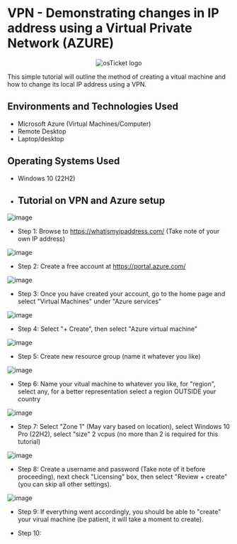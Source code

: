 # VPN - Demonstrating changes in IP address using a Virtual Private Network (AZURE)

<p align="center">
<img src="https://github.com/user-attachments/assets/9757a3b3-2a84-4277-a920-b419589441b0" alt="osTicket logo"/>
</p

<h1>This simple tutorial will outline the method of creating a vitual machine and how to change its local IP address using a VPN.</h1>


<h2>Environments and Technologies Used</h2>

- Microsoft Azure (Virtual Machines/Computer)
- Remote Desktop
- Laptop/desktop

<h2>Operating Systems Used </h2>

- Windows 10 (22H2)

- <h2>Tutorial on VPN and Azure setup</h2>

![image](https://github.com/user-attachments/assets/f90c8351-3aee-4728-bfb2-1217af2c0c2c)


- Step 1: Browse to https://whatismyipaddress.com/ (Take note of your own IP address)

![image](https://github.com/user-attachments/assets/7a1d5e54-02b9-436c-9187-6a3b0f0be501)

- Step 2: Create a free account at https://portal.azure.com/

![image](https://github.com/user-attachments/assets/7b10c314-8fe1-43e3-9f9b-703151e0a226)

- Step 3: Once you have created your account, go to the home page and select "Virtual Machines" under "Azure services"

![image](https://github.com/user-attachments/assets/286e357f-d146-476d-a2c3-208d1c6fe3a2)

- Step 4: Select "+ Create", then select "Azure virtual machine"

![image](https://github.com/user-attachments/assets/38cd5c19-ae29-4297-a7b5-969c87f3007a)

- Step 5: Create new resource group (name it whatever you like)

![image](https://github.com/user-attachments/assets/ef450f2e-9c5b-4ed8-869e-07c78bc1b883)

- Step 6: Name your vitual machine to whatever you like, for "region", select any, for a better representation select a region OUTSIDE your country

![image](https://github.com/user-attachments/assets/6aa292fd-3b87-4c94-979a-49ae4c8fc13d)

- Step 7: Select "Zone 1" (May vary based on location), select Windows 10 Pro (22H2), select "size" 2 vcpus (no more than 2 is required for this tutorial)

![image](https://github.com/user-attachments/assets/7f231840-7014-46eb-9f30-2bad36515f41)

- Step 8: Create a username and password (Take note of it before proceeding), next check "Licensing" box, then select "Review + create" (you can skip all other settings).

![image](https://github.com/user-attachments/assets/0c2c40ec-a3a9-4e24-9c91-4d4c9dc99a19)

- Step 9: If everything went accordingly, you should be able to "create" your virual machine (be patient, it will take a moment to create).

- Step 10: 








